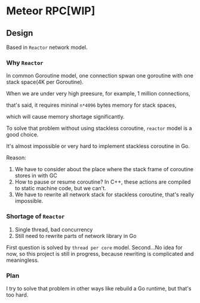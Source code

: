 # Meteor RPC[WIP]

## Design

Based in `Reactor` network model.

### Why  `Reactor`
In common Goroutine model, one connection spwan one goroutine with one stack space(4K per Goroutine).

When we are under very high preesure, for example, 1 million connections, 

that's said, it requires mininal `n*4096` bytes memory for stack spaces, 

which will cause memory shortage significantly.

To solve that problem without using stackless coroutine, `reactor` model is a good choice.

It's almost impossible or very hard to implement stackless coroutine in Go.

Reason:
1. We have to consider about the place where the stack frame of coroutine stores in with GC
2. How to pause or resume coroutine? In C++, these actions are compiled to static machine code, but we can't.
3. We have to rewrite all network stack for stackless coroutine, that's really impossible.

### Shortage of `Reactor`
1. Single thread, bad concurrency
2. Still need to rewrite parts of network library in Go

First question is solved by `thread per core` model.
Second...No idea for now, so this project is still in progress, because rewriting is complicated and meaningless.


### Plan
I try to solve that problem in other ways like rebuild a Go runtime, but that's too hard. 

